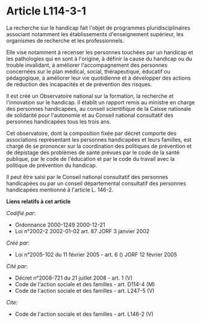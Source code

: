 # Article L114-3-1

La recherche sur le handicap fait l'objet de programmes pluridisciplinaires associant notamment les établissements
d'enseignement supérieur, les organismes de recherche et les professionnels. 

Elle vise notamment à recenser les personnes touchées par un handicap et les pathologies qui en sont à l'origine, à définir
la cause du handicap ou du trouble invalidant, à améliorer l'accompagnement des personnes concernées sur le plan médical,
social, thérapeutique, éducatif ou pédagogique, à améliorer leur vie quotidienne et à développer des actions de réduction des
incapacités et de prévention des risques. 

Il est créé un Observatoire national sur la formation, la recherche et l'innovation sur le handicap. Il établit un rapport
remis au ministre en charge des personnes handicapées, au conseil scientifique de la Caisse nationale de solidarité pour
l'autonomie et au Conseil national consultatif des personnes handicapées tous les trois ans. 

Cet observatoire, dont la composition fixée par décret comporte des associations représentant les personnes handicapées et
leurs familles, est chargé de se prononcer sur la coordination des politiques de prévention et de dépistage des problèmes de
santé prévues par le code de la santé publique, par le code de l'éducation et par le code du travail avec la politique de
prévention du handicap. 

Il peut être saisi par le Conseil national consultatif des personnes handicapées ou par un conseil départemental consultatif
des personnes handicapées mentionné à l'article L. 146-2.

**Liens relatifs à cet article**

_Codifié par_:

  - Ordonnance 2000-1249 2000-12-21
  - Loi n°2002-2 2002-01-02 art. 87 JORF 3 janvier 2002

_Créé par_:

  - Loi n°2005-102 du 11 février 2005 - art. 6 () JORF 12 février 2005

_Cité par_:

  - Décret n°2008-721 du 21 juillet 2008 - art. 1 (V)
  - Code de l'action sociale et des familles - art. D114-4 (M)
  - Code de l'action sociale et des familles - art. L247-5 (V)

_Cite_:

  - Code de l'action sociale et des familles - art. L146-2 (V)
